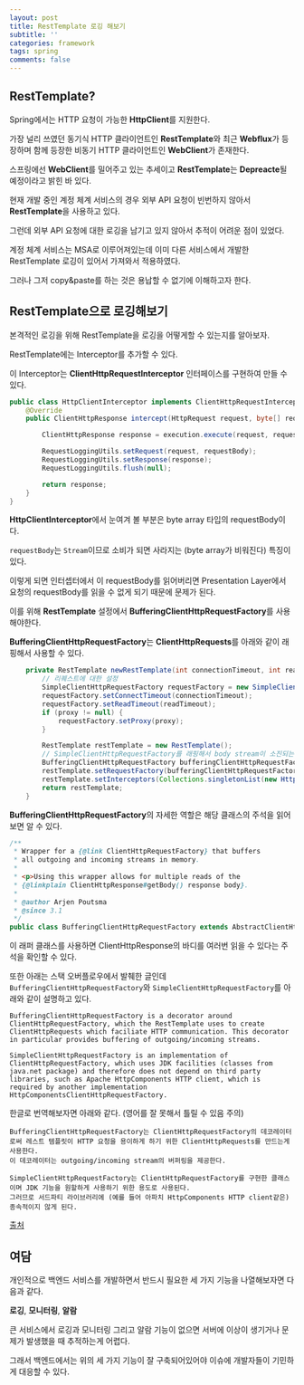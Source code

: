 ```yaml
---
layout: post
title: RestTemplate 로깅 해보기
subtitle: ''
categories: framework
tags: spring
comments: false
---
```


## RestTemplate?

Spring에서는 HTTP 요청이 가능한 **HttpClient**를 지원한다.

가장 널리 쓰였던 동기식 HTTP 클라이언트인 **RestTemplate**와 최근 **Webflux**가 등장하며 함께 등장한 비동기 HTTP 클라이언트인 **WebClient**가 존재한다.

스프링에선 **WebClient**를 밀어주고 있는 추세이고 **RestTemplate**는 **Depreacte**될 예정이라고 밝힌 바 있다.

현재 개발 중인 계정 체계 서비스의 경우 외부 API 요청이 빈번하지 않아서 **RestTemplate**을 사용하고 있다.

그런데 외부 API 요청에 대한 로깅을 남기고 있지 않아서 추적이 어려운 점이 있었다.

계정 체계 서비스는 MSA로 이루어져있는데 이미 다른 서비스에서 개발한 RestTemplate 로깅이 있어서 가져와서 적용하였다.

그러나 그저 copy&paste를 하는 것은 용납할 수 없기에 이해하고자 한다.

## RestTemplate으로 로깅해보기

본격적인 로깅을 위해 RestTemplate을 로깅을 어떻게할 수 있는지를 알아보자.

RestTemplate에는 Interceptor를 추가할 수 있다.

이 Interceptor는 **ClientHttpRequestInterceptor** 인터페이스를 구현하여 만들 수 있다.

```java
public class HttpClientInterceptor implements ClientHttpRequestInterceptor {
    @Override
    public ClientHttpResponse intercept(HttpRequest request, byte[] requestBody, ClientHttpRequestExecution execution) throws IOException {

        ClientHttpResponse response = execution.execute(request, requestBody);

        RequestLoggingUtils.setRequest(request, requestBody);
        RequestLoggingUtils.setResponse(response);
        RequestLoggingUtils.flush(null);

        return response;
    }
}
```

**HttpClientInterceptor**에서 눈여겨 볼 부분은 byte array 타입의 requestBody이다.

`requestBody`는 `Stream`이므로 소비가 되면 사라지는 (byte array가 비워진다) 특징이 있다.

이렇게 되면 인터셉터에서 이 requestBody를 읽어버리면 Presentation Layer에서 요청의 requestBody를 읽을 수 없게 되기 때문에 문제가 된다.

이를 위해 **RestTemplate** 설정에서 **BufferingClientHttpRequestFactory**를 사용해야한다.

**BufferingClientHttpRequestFactory**는 **ClientHttpRequests**를 아래와 같이 래핑해서 사용할 수 있다.

```java
    private RestTemplate newRestTemplate(int connectionTimeout, int readTimeout, Proxy proxy) {
        // 리퀘스트에 대한 설정
        SimpleClientHttpRequestFactory requestFactory = new SimpleClientHttpRequestFactory();
        requestFactory.setConnectTimeout(connectionTimeout);
        requestFactory.setReadTimeout(readTimeout);
        if (proxy != null) {
            requestFactory.setProxy(proxy);
        }

        RestTemplate restTemplate = new RestTemplate();
        // SimpleClientHttpRequestFactory를 래핑해서 body stream이 소진되는 것을 막아준다.
        BufferingClientHttpRequestFactory bufferingClientHttpRequestFactory = new BufferingClientHttpRequestFactory(requestFactory);
        restTemplate.setRequestFactory(bufferingClientHttpRequestFactory);
        restTemplate.setInterceptors(Collections.singletonList(new HttpClientInterceptor()));
        return restTemplate;
    }
```

**BufferingClientHttpRequestFactory**의 자세한 역할은 해당 클래스의 주석을 읽어보면 알 수 있다.

```java
/**
 * Wrapper for a {@link ClientHttpRequestFactory} that buffers
 * all outgoing and incoming streams in memory.
 *
 * <p>Using this wrapper allows for multiple reads of the
 * {@linkplain ClientHttpResponse#getBody() response body}.
 *
 * @author Arjen Poutsma
 * @since 3.1
 */
public class BufferingClientHttpRequestFactory extends AbstractClientHttpRequestFactoryWrapper {
```

이 래퍼 클래스를 사용하면 ClientHttpResponse의 바디를 여러번 읽을 수 있다는 주석을 확인할 수 있다.

또한 아래는 스택 오버플로우에서 발췌한 글인데 `BufferingClientHttpRequestFactory`와 `SimpleClientHttpRequestFactory`를 아래와 같이 설명하고 있다.

```
BufferingClientHttpRequestFactory is a decorator around ClientHttpRequestFactory, which the RestTemplate uses to create ClientHttpRequests which faciliate HTTP communication. This decorator in particular provides buffering of outgoing/incoming streams.

SimpleClientHttpRequestFactory is an implementation of ClientHttpRequestFactory, which uses JDK facilities (classes from java.net package) and therefore does not depend on third party libraries, such as Apache HttpComponents HTTP client, which is required by another implementation HttpComponentsClientHttpRequestFactory.
```

한글로 번역해보자면 아래와 같다. (영어를 잘 못해서 틀릴 수 있음 주의)

```
BufferingClientHttpRequestFactory는 ClientHttpRequestFactory의 데코레이터로써 레스트 템플릿이 HTTP 요청을 용이하게 하기 위한 ClientHttpRequests를 만드는게 사용한다.
이 데코레이터는 outgoing/incoming stream의 버퍼링을 제공한다.

SimpleClientHttpRequestFactory는 ClientHttpRequestFactory를 구현한 클래스이며 JDK 기능을 원할하게 사용하기 위한 용도로 사용된다.
그러므로 서드파티 라이브러리에 (예를 들어 아파치 HttpComponents HTTP client같은) 종속적이지 않게 된다.

```

[출처](https://stackoverrun.com/ko/q/9196345)

## 여담

개인적으로 백엔드 서비스를 개발하면서 반드시 필요한 세 가지 기능을 나열해보자면 다음과 같다.

**로깅**, **모니터링**, **알람**

큰 서비스에서 로깅과 모니터링 그리고 알람 기능이 없으면 서버에 이상이 생기거나 문제가 발생했을 때 추적하는게 어렵다.

그래서 백엔드에서는 위의 세 가지 기능이 잘 구축되어있어야 이슈에 개발자들이 기민하게 대응할 수 있다.
